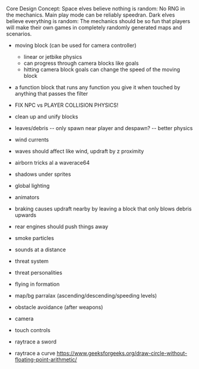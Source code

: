 Core Design Concept:
Space elves believe nothing is random:
    No RNG in the mechanics. Main play mode can be reliably speedran.
Dark elves believe everything is random:
    The mechanics should be so fun that players will make their
    own games in completely randomly generated maps and scenarios.

- moving block (can be used for camera controller)
    - linear or jetbike physics
    - can progress through camera blocks like goals
    - hitting camera block goals can change the speed of the moving block

- a function block that runs any function you give it when touched by anything that passes the filter

- FIX NPC vs PLAYER COLLISION PHYSICS!
- clean up and unify blocks
- leaves/debris
	-- only spawn near player and despawn?
	-- better physics
- wind currents
- waves should affect like wind, updraft by z proximity
- airborn tricks al a waverace64
- shadows under sprites
- global lighting
- animators
- braking causes updraft nearby by leaving a block that only blows debris upwards
- rear engines should push things away
- smoke particles
- sounds at a distance
- threat system
- threat personalities
- flying in formation
- map/bg parralax (ascending/descending/speeding levels)
- obstacle avoidance (after weapons)
- camera
- touch controls
- raytrace a sword
- raytrace a curve https://www.geeksforgeeks.org/draw-circle-without-floating-point-arithmetic/
